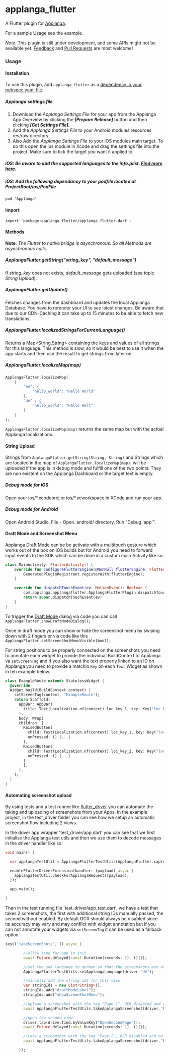 # applanga_flutter

A Flutter plugin for [Applanga](https://applanga.com).

For a sample Usage see the example.

*Note*: This plugin is still under development, and some APIs might not be available yet. [Feedback](https://github.com/applanga/applanga_flutter/issues) and [Pull Requests](https://github.com/applanga/applanga_flutter/pulls) are most welcome!

### Usage

#### Installation

To use this plugin, add `applanga_flutter` as a [dependency in your pubspec.yaml file](https://flutter.io/platform-plugins/).

##### Applanga settings file

1. Download the *Applanga Settings File* for your app from the Applanga App Overview by clicking the ***[Prepare Release]*** button and then clicking ***[Get Settings File]***.
2. Add the *Applanga Settings File* to your Android modules resources res/raw directory
3. Also Add the *Applanga Settings File* to your iOS modules main target. To do this open the ios module in Xcode and drag the settings file into the project. Make sure to tick the target you want it applied to.


##### iOS: Be aware to add the supported languages to the info.plist. [Find more here](https://flutter.io/tutorials/internationalization/).

##### iOS: Add the following dependancy to your podfile located at ProjectRoot/ios/PodFile

`pod 'Applanga'`

#### Import

`import 'package:applanga_flutter/applanga_flutter.dart';`

#### Methods

**Note**: *The Flutter to native bridge is asynchronous. So all Methods are asynchronous calls.*

##### ApplangaFlutter.getString("string\_key", "default\_message")

If *string\_key* does not exists, *default\_message* gets uploaded (see topic *String Upload*).

##### ApplangaFlutter.getUpdate()
Fetches changes from the dashboard and updates the local Applanga Database. You have to rerender your UI to see latest changes. Be aware that due to our CDN-Caching it can take up to 15 minutes to be able to fetch new translations.

##### ApplangaFlutter.localizedStringsForCurrentLanguage()

Returns a Map<String,String> containing the keys and values of all strings for this language. This method is slow, so it would be best to use it when the app starts and then use the result to get strings from later on.

##### ApplangaFlutter.localizeMap(map)

```dart
ApplangaFlutter.localizeMap(
	{
		"en": {
			"hello_world": "Hello World"
		},
		"de" : {
			"hello_world": "Hallo Welt"
		}
	}
);
```

`ApplangaFlutter.localizeMap(map)` returns the same map but with the actual Applanga localizations.

#### String Upload
Strings from `ApplangaFlutter.getString(String, String)` and Strings which are located in the map of `ApplangaFlutter.localizeMap(map)`, will be uploaded if the app is in debug mode and fulfill one of the two points: They are non existent on the Applanga Dashboard or the target text is empty.
##### Debug mode for iOS
Open your ios/\*.xcodeproj or ios/\*.xcworkspace in XCode and run your app.

##### Debug mode for Android
Open Android Studio, File - Open. android/ directory. Run "Debug 'app'".

#### Draft Mode and Screenshot Menu

Applanga [Draft Mode](https://www.applanga.com/docs/translation-management-dashboard/draft_on-device-testing) can be be activate with a multitouch gesture which works out of the box on iOS builds but for Android you need to forward input events to the SDK which can be done in a custom main Activity like so:

```kotlin
class MainActivity: FlutterActivity() {
    override fun configureFlutterEngine(@NonNull flutterEngine: FlutterEngine) {
        GeneratedPluginRegistrant.registerWith(flutterEngine);
    }

    override fun dispatchTouchEvent(ev: MotionEvent): Boolean {
        com.applanga.applangaflutter.ApplangaFlutterPlugin.dispatchTouchEvent(ev, this)
        return super.dispatchTouchEvent(ev)
    }
}
```

To trigger the [Draft Mode](https://www.applanga.com/docs/translation-management-dashboard/draft_on-device-testing) dialog via code you can call `ApplangaFlutter.showDraftModeDialog();`

Once in draft mode you can show or hide the screenshot menu by swiping down with 2 fingers or via code like this `ApplangaFlutter.setScreenShotMenuVisible(bool);`

For string positions to be properly connected on the screenshots you need to annotate each widget to provide the individual BuildContext to Applanga va `setScreenTag` and if you also want the text properly linked to an ID on Applanga you need to provide a matchin `Key` on each `Text` Widget as shown in teh example below.

```dart
class ExampleRoute extends StatelessWidget {
  @override
  Widget build(BuildContext context) {
    setScreenTag(context, "ExampleRoute");
    return Scaffold(
      appBar: AppBar(
        title: Text(Localization.of(context).loc_key_1, key: Key("loc_key_1")),
      ),
      body: Wrap(
      children: [
        RaisedButton(
          child: Text(Localization.of(context).loc_key_1, key: Key("loc_key_1")),
          onPressed: () {...}
        ),
        RaisedButton(
          child: Text(Localization.of(context).loc_key_2, key: Key("loc_key_2")),
          onPressed: () {...}
        )
        ],
      ),
    );
  }
}
```
#### Automating screenshot upload

By using tests and a test runner like [flutter_driver](https://api.flutter.dev/flutter/flutter_driver/flutter_driver-library.html) you can automate the taking and uploading of screenshots from your Apps. In the example project, in the test_driver folder you can see how we setup an automatic screenshot flow including 2 views.

In the driver app wrapper 'test_driver/app.dart' you can see that we first initialise the Applanga test utils and then we use them to decode messages in the driver handler like so:

```dart
void main() {

  var applangaTestUtil = ApplangaFlutterTestUtils(ApplangaFlutter.captureScreenshotWithTag, ApplangaFlutter.setLanguage);

  enableFlutterDriverExtension(handler: (payload) async {
    applangaTestUtil.checkForApplangaRequests(payload);
  });

  app.main();

}
```

Then in the test running file 'test_driver/app_test.dart', we have a test that takes 2 screenshots, the first with additional string IDs manually passed, the second without enabled. By default OCR should always be disabled since its accuracy may vary and may conflict with widget annotation but if you can not annotate your widgets via `setScreenTag` it can be used as a fallback option.

```dart
test('takeScreenShots', () async {

        //allow time for app to init
        await Future.delayed(const Duration(seconds: 2), (){});

        //set the sdk language to german so that the screenshots are attached to the german language in the applanga dashboard
        ApplangaFlutterTestUtils.setApplangaLanguage(driver,"de");

        //manually add the string ids for this view
        var stringIds = new List<String>();
        stringIds.add("draftModeLabel");
        stringIds.add("showScreenShotMenu");

        //upload a screenshot with the tag "Page-1", OCR disabled and the string ids manually set
        await ApplangaFlutterTestUtils.takeApplangaScreenshot(driver,"Page-1", false, stringIds);

        //open the second view
        driver.tap(drive.find.byValueKey("OpenSecondPage"));
        await Future.delayed(const Duration(seconds: 1), (){});

        //take a screenshot with the tag "Page-2", OCR disabled and no string ids manually passed
        await ApplangaFlutterTestUtils.takeApplangaScreenshot(driver,"Page-2", false, null);

      });
```
